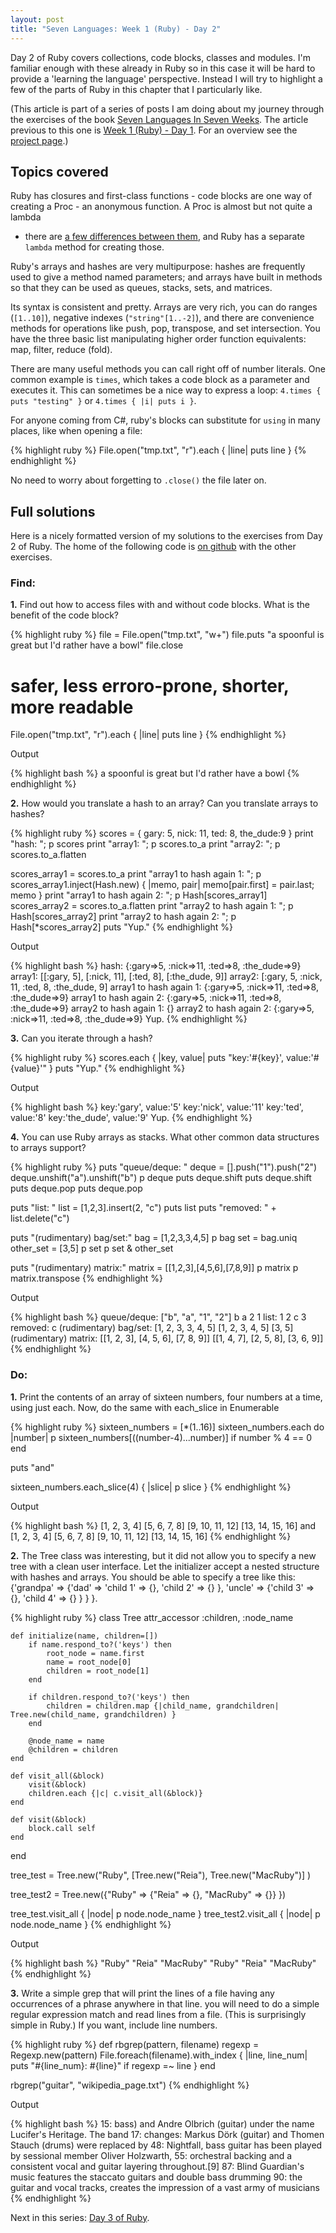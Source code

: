 ```yaml
---
layout: post
title: "Seven Languages: Week 1 (Ruby) - Day 2"
---
```


Day 2 of Ruby covers collections, code blocks, classes and modules. I'm familiar
enough with these already in Ruby so in this case it will be hard to provide a
'learning the language' perspective. Instead I will try to highlight a few of
the parts of Ruby in this chapter that I particularly like.

<div class="interjection"><p>
(This article is part of a series of posts I am doing about my journey through the exercises of the book <a href="http://pragprog.com/book/btlang/seven-languages-in-seven-weeks">Seven Languages In Seven Weeks</a>. The article previous to this one is <a href="/blog/2011/11/27/seven-languages-week-1-day-1/">Week 1 (Ruby) - Day 1</a>. For an overview see the <a href="/projects/seven-languages-in-seven-weeks/">project page</a>.)
</p></div>

Topics covered
---

Ruby has closures and first-class functions - code blocks are one way of
creating a Proc - an anonymous function. A Proc is almost but not quite a lambda
- there are [a few differences between them](http://www.robertsosinski.com/2008/12/21/understanding-ruby-blocks-procs-and-lambdas/),
and Ruby has a separate `lambda` method for creating those.

Ruby's arrays and hashes are very multipurpose: hashes are frequently used to
give a method named parameters; and arrays have built in methods so that they
can be used as queues, stacks, sets, and matrices.

Its syntax is consistent and pretty. Arrays are very rich, you can do ranges
(`[1..10]`), negative indexes (`"string"[1..-2]`), and there are convenience
methods for operations like push, pop, transpose, and set intersection. You have
the three basic list manipulating higher order function equivalents: map, filter, reduce (fold).

There are many useful methods you can call right off of number literals. One
common example is `times`, which takes a code block as a parameter and executes
it. This can sometimes be a nice way to express a loop: `4.times { puts "testing" }` or
`4.times { |i| puts i }`.

For anyone coming from C#, ruby's blocks can substitute for `using` in many
places, like when opening a file:

{% highlight ruby %}
File.open("tmp.txt", "r").each { |line|
    puts line
}
{% endhighlight %}

No need to worry about forgetting to `.close()` the file later on.

Full solutions
---

Here is a nicely formatted version of my solutions to the exercises from Day 2 of Ruby. The home of the following code is [on github](https://github.com/nickknw/seven-languages-in-seven-weeks/blob/master/week-1-ruby/day2.rb) with the other exercises.

<div id="formatted_solutions">

<h3>Find:</h3>

<div class="question"><b>1.</b> Find out how to access files with and without code blocks. What is the benefit of the code block?</div>

{% highlight ruby %}
file = File.open("tmp.txt", "w+")
file.puts "a spoonful is great but I'd rather have a bowl"
file.close

# safer, less erroro-prone, shorter, more readable
File.open("tmp.txt", "r").each { |line|
    puts line
}
{% endhighlight %}

<div class="tiny_title">Output</div>

{% highlight bash %}
a spoonful is great but I'd rather have a bowl
{% endhighlight %}

<div class="question"><b>2.</b> How would you translate a hash to an array? Can you translate arrays to hashes?</div>

{% highlight ruby %}
scores = { gary: 5, nick: 11, ted: 8, the_dude:9 }
print "hash: "; p scores
print "array1: "; p scores.to_a
print "array2: "; p scores.to_a.flatten

scores_array1 = scores.to_a
print "array1 to hash again 1: "; p scores_array1.inject(Hash.new) { |memo, pair| memo[pair.first] = pair.last; memo }
print "array1 to hash again 2: "; p Hash[scores_array1]
scores_array2 = scores.to_a.flatten
print "array2 to hash again 1: "; p Hash[scores_array2]
print "array2 to hash again 2: "; p Hash[*scores_array2]
puts "Yup."
{% endhighlight %}

<div class="tiny_title">Output</div>

{% highlight bash %}
hash: {:gary=>5, :nick=>11, :ted=>8, :the_dude=>9}
array1: [[:gary, 5], [:nick, 11], [:ted, 8], [:the_dude, 9]]
array2: [:gary, 5, :nick, 11, :ted, 8, :the_dude, 9]
array1 to hash again 1: {:gary=>5, :nick=>11, :ted=>8, :the_dude=>9}
array1 to hash again 2: {:gary=>5, :nick=>11, :ted=>8, :the_dude=>9}
array2 to hash again 1: {}
array2 to hash again 2: {:gary=>5, :nick=>11, :ted=>8, :the_dude=>9}
Yup.
{% endhighlight %}

<div class="question"><b>3.</b> Can you iterate through a hash?</div>

{% highlight ruby %}
scores.each { |key, value| puts "key:'#{key}', value:'#{value}'" }
puts "Yup."
{% endhighlight %}

<div class="tiny_title">Output</div>

{% highlight bash %}
key:'gary', value:'5'
key:'nick', value:'11'
key:'ted', value:'8'
key:'the_dude', value:'9'
Yup.
{% endhighlight %}

<div class="question"><b>4.</b> You can use Ruby arrays as stacks. What other common data structures to arrays support?</div>

{% highlight ruby %}
puts "queue/deque: "
deque = [].push("1").push("2")
deque.unshift("a").unshift("b")
p deque
puts deque.shift
puts deque.shift
puts deque.pop
puts deque.pop

puts "list: "
list = [1,2,3].insert(2, "c")
puts list
puts "removed: " + list.delete("c")

puts "(rudimentary) bag/set:"
bag = [1,2,3,3,4,5]
p bag
set = bag.uniq
other_set = [3,5]
p set
p set & other_set

puts "(rudimentary) matrix:"
matrix = [[1,2,3],[4,5,6],[7,8,9]]
p matrix
p matrix.transpose
{% endhighlight %}

<div class="tiny_title">Output</div>

{% highlight bash %}
queue/deque: 
["b", "a", "1", "2"]
b
a
2
1
list: 
1
2
c
3
removed: c
(rudimentary) bag/set:
[1, 2, 3, 3, 4, 5]
[1, 2, 3, 4, 5]
[3, 5]
(rudimentary) matrix:
[[1, 2, 3], [4, 5, 6], [7, 8, 9]]
[[1, 4, 7], [2, 5, 8], [3, 6, 9]]
{% endhighlight %}


<h3>Do:</h3>
<div class="question"><b>1.</b> Print the contents of an array of sixteen numbers, four numbers at a time, using just each. Now, do the same with each_slice in Enumerable</div>

{% highlight ruby %}
sixteen_numbers = [*(1..16)]
sixteen_numbers.each do |number|
        p sixteen_numbers[((number-4)...number)] if number % 4 == 0
end

puts "and"

sixteen_numbers.each_slice(4) { |slice| p slice }
{% endhighlight %}

<div class="tiny_title">Output</div>

{% highlight bash %}
[1, 2, 3, 4]
[5, 6, 7, 8]
[9, 10, 11, 12]
[13, 14, 15, 16]
and
[1, 2, 3, 4]
[5, 6, 7, 8]
[9, 10, 11, 12]
[13, 14, 15, 16]
{% endhighlight %}


<div class="question"><b>2.</b> The Tree class was interesting, but it did not allow you to specify a new tree with a clean user interface. Let the initializer accept a nested structure with hashes and arrays. You should be able to specify a tree like this: {'grandpa' => {'dad' => 'child 1' => {}, 'child 2' => {} }, 'uncle' => {'child 3' => {}, 'child 4' => {} } } }.</div>

{% highlight ruby %}
class Tree
    attr_accessor :children, :node_name

    def initialize(name, children=[])
        if name.respond_to?('keys') then
            root_node = name.first
            name = root_node[0]
            children = root_node[1]
        end
        
        if children.respond_to?('keys') then
            children = children.map {|child_name, grandchildren| Tree.new(child_name, grandchildren) }
        end

        @node_name = name
        @children = children
    end

    def visit_all(&block)
        visit(&block)
        children.each {|c| c.visit_all(&block)}
    end

    def visit(&block)
        block.call self
    end
end

tree_test = Tree.new("Ruby",
    [Tree.new("Reia"),
     Tree.new("MacRuby")] )

tree_test2 = Tree.new({"Ruby" =>
    {"Reia" => {},
    "MacRuby" => {}}
})

tree_test.visit_all { |node| p node.node_name }
tree_test2.visit_all { |node| p node.node_name }
{% endhighlight %}

<div class="tiny_title">Output</div>

{% highlight bash %}
"Ruby"
"Reia"
"MacRuby"
"Ruby"
"Reia"
"MacRuby"
{% endhighlight %}


<div class="question"><b>3.</b> Write a simple grep that will print the lines of a file having any occurrences of a phrase anywhere in that line. you will need to do a simple regular expression match and read lines from a file. (This is surprisingly simple in Ruby.) If you want, include line numbers.</div>

{% highlight ruby %}
def rbgrep(pattern, filename)
    regexp = Regexp.new(pattern)
    File.foreach(filename).with_index { |line, line_num|
        puts "#{line_num}: #{line}" if regexp =~ line
    }
end

rbgrep("guitar", "wikipedia_page.txt")
{% endhighlight %}

<div class="tiny_title">Output</div>

{% highlight bash %}
15: bass) and Andre Olbrich (guitar) under the name Lucifer's Heritage. The band
17: changes: Markus Dörk (guitar) and Thomen Stauch (drums) were replaced by
48: Nightfall, bass guitar has been played by sessional member Oliver Holzwarth,
55: orchestral backing and a consistent vocal and guitar layering throughout.[9]
87: Blind Guardian's music features the staccato guitars and double bass drumming
90: the guitar and vocal tracks, creates the impression of a vast army of musicians
{% endhighlight %}

</div>

Next in this series: [Day 3 of Ruby](/blog/2011/12/15/seven-languages-week-1-day-3/).
